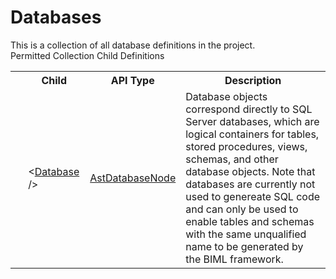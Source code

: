 # Databases

<div class="LanguageSummary"><div class ="SummaryItem">This is a collection of all database definitions in the project.</div></div><div class="SchemaBindingGroup"><div class="SchemaBindingGroupHeader">Permitted Collection Child Definitions</div><table id="SchemaBindingList" class="SchemaBindingList"><tbody><tr><th class="SchemaBindingIconColumnHeader">&nbsp;</th><th class="SchemaBindingNameColumnHeader">Child</th><th class="SchemaBindingTypeColumnHeader">API Type</th><th class="SchemaBindingSummaryColumnHeader">Description</th></tr><tr class="cd0"><td class="SchemaBindingIcon"><div class="NotRequired" /></td><td class="SchemaBindingName"><span class="punc">&lt;</span><a href=../api-reference/Varigence.Languages.Biml.Table.AstDatabaseNode.html">Database</a><span class="punc"> /&gt;</span></td><td class="SchemaBindingType"><a href="Varigence.Languages.Biml.Table.AstDatabaseNode.html">AstDatabaseNode</a></td><td class="SchemaBindingSummary">Database objects correspond directly to SQL Server databases, which are logical containers for tables, stored procedures, views, schemas, and other database objects.  Note that databases are currently not used to genereate SQL code and can only be used to enable tables and schemas with the same unqualified name to be generated by the BIML framework.</td></tr></tbody></table></div>